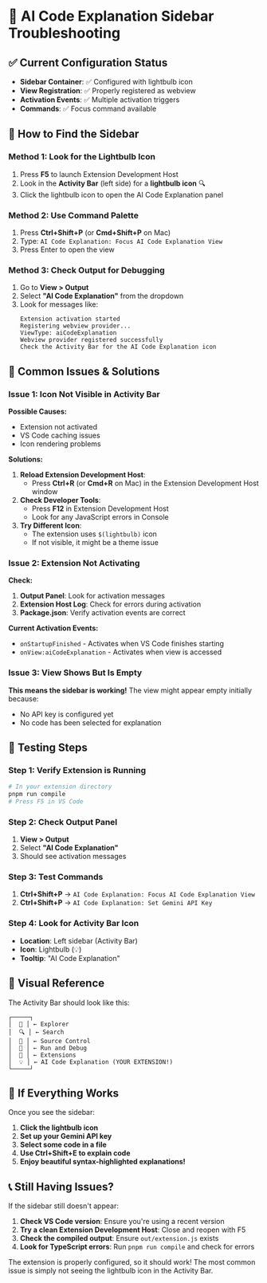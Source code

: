 # 🔧 AI Code Explanation Sidebar Troubleshooting

## ✅ Current Configuration Status
- **Sidebar Container**: ✅ Configured with lightbulb icon
- **View Registration**: ✅ Properly registered as webview
- **Activation Events**: ✅ Multiple activation triggers
- **Commands**: ✅ Focus command available

## 🎯 How to Find the Sidebar

### Method 1: Look for the Lightbulb Icon
1. Press **F5** to launch Extension Development Host
2. Look in the **Activity Bar** (left side) for a **lightbulb icon** 🔍
3. Click the lightbulb icon to open the AI Code Explanation panel

### Method 2: Use Command Palette
1. Press **Ctrl+Shift+P** (or **Cmd+Shift+P** on Mac)
2. Type: `AI Code Explanation: Focus AI Code Explanation View`
3. Press Enter to open the view

### Method 3: Check Output for Debugging
1. Go to **View > Output**
2. Select **"AI Code Explanation"** from the dropdown
3. Look for messages like:
   ```
   Extension activation started
   Registering webview provider...
   ViewType: aiCodeExplanation
   Webview provider registered successfully
   Check the Activity Bar for the AI Code Explanation icon
   ```

## 🐛 Common Issues & Solutions

### Issue 1: Icon Not Visible in Activity Bar
**Possible Causes:**
- Extension not activated
- VS Code caching issues
- Icon rendering problems

**Solutions:**
1. **Reload Extension Development Host**: 
   - Press **Ctrl+R** (or **Cmd+R** on Mac) in the Extension Development Host window
2. **Check Developer Tools**:
   - Press **F12** in Extension Development Host
   - Look for any JavaScript errors in Console
3. **Try Different Icon**:
   - The extension uses `$(lightbulb)` icon
   - If not visible, it might be a theme issue

### Issue 2: Extension Not Activating
**Check:**
1. **Output Panel**: Look for activation messages
2. **Extension Host Log**: Check for errors during activation
3. **Package.json**: Verify activation events are correct

**Current Activation Events:**
- `onStartupFinished` - Activates when VS Code finishes starting
- `onView:aiCodeExplanation` - Activates when view is accessed

### Issue 3: View Shows But Is Empty
**This means the sidebar is working!** The view might appear empty initially because:
- No API key is configured yet
- No code has been selected for explanation

## 🧪 Testing Steps

### Step 1: Verify Extension is Running
```bash
# In your extension directory
pnpm run compile
# Press F5 in VS Code
```

### Step 2: Check Output Panel
1. **View > Output**
2. Select **"AI Code Explanation"**
3. Should see activation messages

### Step 3: Test Commands
1. **Ctrl+Shift+P** → `AI Code Explanation: Focus AI Code Explanation View`
2. **Ctrl+Shift+P** → `AI Code Explanation: Set Gemini API Key`

### Step 4: Look for Activity Bar Icon
- **Location**: Left sidebar (Activity Bar)
- **Icon**: Lightbulb (💡)
- **Tooltip**: "AI Code Explanation"

## 🎨 Visual Reference

The Activity Bar should look like this:
```
┌─────┐
│  📁 │ ← Explorer
│  🔍 │ ← Search  
│  🌿 │ ← Source Control
│  🐛 │ ← Run and Debug
│  🧩 │ ← Extensions
│  💡 │ ← AI Code Explanation (YOUR EXTENSION!)
└─────┘
```

## 🚀 If Everything Works

Once you see the sidebar:
1. **Click the lightbulb icon**
2. **Set up your Gemini API key**
3. **Select some code in a file**
4. **Use Ctrl+Shift+E to explain code**
5. **Enjoy beautiful syntax-highlighted explanations!**

## 📞 Still Having Issues?

If the sidebar still doesn't appear:
1. **Check VS Code version**: Ensure you're using a recent version
2. **Try a clean Extension Development Host**: Close and reopen with F5
3. **Check the compiled output**: Ensure `out/extension.js` exists
4. **Look for TypeScript errors**: Run `pnpm run compile` and check for errors

The extension is properly configured, so it should work! The most common issue is simply not seeing the lightbulb icon in the Activity Bar.